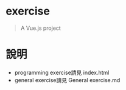 # exercise

> A Vue.js project

# 說明
- programming exercise請見 index.html
- general exercise請見 General exercise.md

